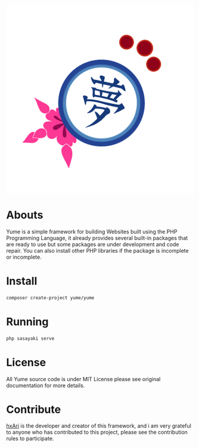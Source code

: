 ![Yume · Logo](https://raw.githubusercontent.com/hxAri/hxAri/main/assets/images/1653507383%3B6bi9u6QnWb.png)

# Abouts
Yume is a simple framework for building Websites built using the PHP Programming Language,
it already provides several built-in packages that are ready to use but some packages are
under development and code repair. You can also install other PHP libraries if the
package is incomplete or incomplete.

# Install
```sh
composer create-project yume/yume
```

# Running
```sh
php sasayaki serve
```

# License
All Yume source code is under MIT License please see original documentation for more details.

# Contribute
[hxAri](https://github.com/hxAri) is the developer and creator of this framework, and i am
very grateful to anyone who has contributed to this project, please see the contribution
rules to participate.

